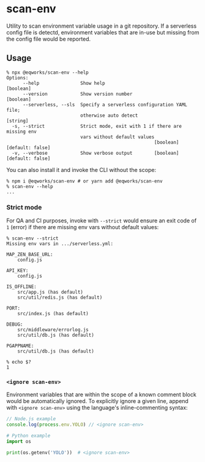 # scan-env

Utility to scan environment variable usage in a git repository. If a serverless config file is detectd, environment variables that are in-use but missing from the config file would be reported.

## Usage

```shell
% npx @eqworks/scan-env --help
Options:
      --help               Show help                                   [boolean]
      --version            Show version number                         [boolean]
      --serverless, --sls  Specify a serverless configuration YAML file;
                           otherwise auto detect                        [string]
  -s, --strict             Strict mode, exit with 1 if there are missing env
                           vars without default values
                                                      [boolean] [default: false]
  -v, --verbose            Show verbose output        [boolean] [default: false]
```

You can also install it and invoke the CLI without the scope:

```shell
% npm i @eqworks/scan-env # or yarn add @eqworks/scan-env
% scan-env --help
...
```

### Strict mode

For QA and CI purposes, invoke with `--strict` would ensure an exit code of `1` (error) if there are missing env vars without default values:

```shell
% scan-env --strict
Missing env vars in .../serverless.yml:

MAP_ZEN_BASE_URL:
	config.js

API_KEY:
	config.js

IS_OFFLINE:
	src/app.js (has default)
	src/util/redis.js (has default)

PORT:
	src/index.js (has default)

DEBUG:
	src/middleware/errorlog.js
	src/util/db.js (has default)

PGAPPNAME:
	src/util/db.js (has default)

% echo $?
1
```

### `<ignore scan-env>`

Environment variables that are within the scope of a known comment block would be automatically ignored. To explicitly ignore a given line, append with `<ignore scan-env>` using the language's inline-commenting syntax:

```js
// Node.js example
console.log(process.env.YOLO) // <ignore scan-env>
```

```python
# Python example
import os

print(os.getenv('YOLO'))  # <ignore scan-env>
```
